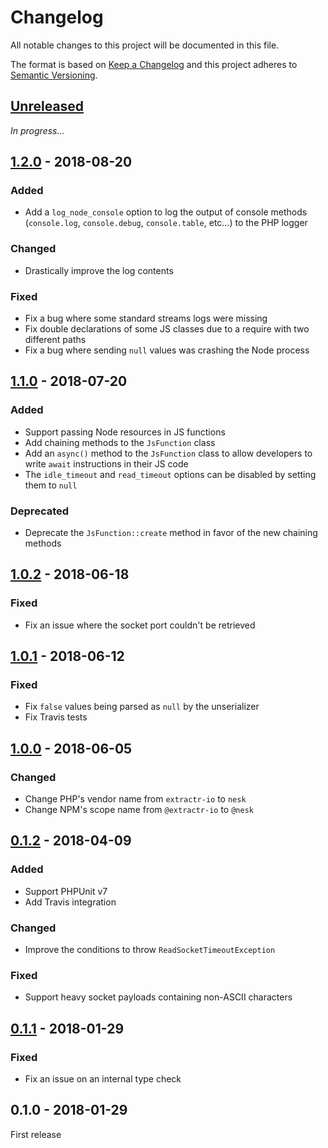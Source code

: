 # Changelog

All notable changes to this project will be documented in this file.

The format is based on [Keep a Changelog](http://keepachangelog.com/en/1.0.0/)
and this project adheres to [Semantic Versioning](http://semver.org/spec/v2.0.0.html).

## [Unreleased]
_In progress…_

## [1.2.0] - 2018-08-20
### Added
- Add a `log_node_console` option to log the output of console methods (`console.log`, `console.debug`, `console.table`, etc…) to the PHP logger

### Changed
- Drastically improve the log contents

### Fixed
- Fix a bug where some standard streams logs were missing
- Fix double declarations of some JS classes due to a require with two different paths
- Fix a bug where sending `null` values was crashing the Node process

## [1.1.0] - 2018-07-20
### Added
- Support passing Node resources in JS functions
- Add chaining methods to the `JsFunction` class
- Add an `async()` method to the `JsFunction` class to allow developers to write `await` instructions in their JS code
- The `idle_timeout` and `read_timeout` options can be disabled by setting them to `null`

### Deprecated
- Deprecate the `JsFunction::create` method in favor of the new chaining methods

## [1.0.2] - 2018-06-18
### Fixed
- Fix an issue where the socket port couldn't be retrieved

## [1.0.1] - 2018-06-12
### Fixed
- Fix `false` values being parsed as `null` by the unserializer
- Fix Travis tests

## [1.0.0] - 2018-06-05
### Changed
- Change PHP's vendor name from `extractr-io` to `nesk`
- Change NPM's scope name from `@extractr-io` to `@nesk`

## [0.1.2] - 2018-04-09
### Added
- Support PHPUnit v7
- Add Travis integration

### Changed
- Improve the conditions to throw `ReadSocketTimeoutException`

### Fixed
- Support heavy socket payloads containing non-ASCII characters

## [0.1.1] - 2018-01-29
### Fixed
- Fix an issue on an internal type check

## 0.1.0 - 2018-01-29
First release


[Unreleased]: https://github.com/nesk/rialto/compare/1.2.0...HEAD
[1.2.0]: https://github.com/nesk/rialto/compare/1.1.0...1.2.0
[1.1.0]: https://github.com/nesk/rialto/compare/1.0.2...1.1.0
[1.0.2]: https://github.com/nesk/rialto/compare/1.0.1...1.0.2
[1.0.1]: https://github.com/nesk/rialto/compare/1.0.0...1.0.1
[1.0.0]: https://github.com/nesk/rialto/compare/0.1.2...1.0.0
[0.1.2]: https://github.com/nesk/rialto/compare/0.1.1...0.1.2
[0.1.1]: https://github.com/nesk/rialto/compare/0.1.0...0.1.1
